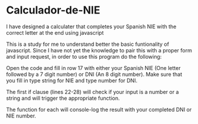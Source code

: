 # Calculador-de-NIE
I have designed a calculater that completes your Spanish NIE with the correct letter at the end using javascript

This is a study for me to understand better the basic funtionality of javascript. 
Since I have not yet the knowledge to pair this with a proper form and input request, in order to use this program do the following:

Open the code and fill in row 17 with either your Spanish NIE (One letter followed by a 7 digit number) or DNI (An 8 digit number). 
Make sure that you fill in type string for NIE and type number for DNI.

The first if clause (lines 22-28) will check if your input is a number or a string and will trigger the appropriate function.

The function for each will console-log the result with your completed DNI or NIE number.
